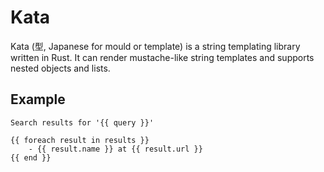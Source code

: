 # Kata

Kata (型, Japanese for mould or template) is a string templating library written in Rust. It can render
mustache-like string templates and supports nested objects and lists.

## Example

```
Search results for '{{ query }}'

{{ foreach result in results }}
    - {{ result.name }} at {{ result.url }}
{{ end }}

```
